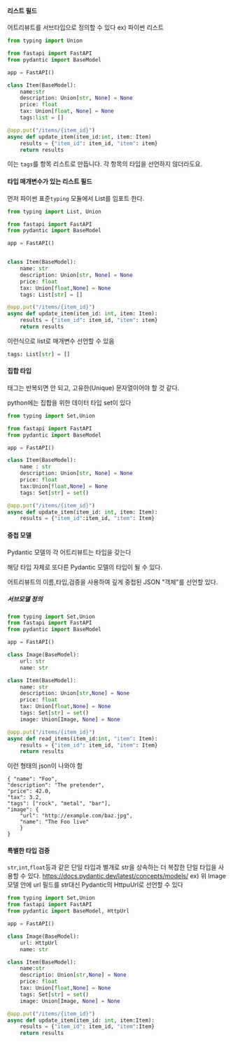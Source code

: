 #### 리스트 필드
어트리뷰트를 서브타입으로 정의할 수 있다
ex) 파이썬 리스트


```python
from typing import Union

from fastapi import FastAPI
from pydantic import BaseModel

app = FastAPI()

class Item(BaseModel):
	name:str
	description: Union[str, None] = None
	price: float
	tax: Union[float, None] = None
	tags:list = []

@app.put("/items/{item_id}")
async def update_item(item_id:int, item: Item)
	results = {"item_id": item_id, "item": item}
	return results
```
이는 `tags`를 항목 리스트로 만듭니다. 각 항목의 타입을 선언하지 않더라도요.


#### 타입 매개변수가 있는 리스트 필드

먼저 파이썬 표준`typing` 모듈에서 List를 임포트 한다.

```python 
from typing import List, Union

from fastapi import FastAPI
from pydantic import BaseModel

app = FastAPI()


class Item(BaseModel):
	name: str
	description: Union[str, None] = None
	price: float
	tax: Union[float,None] = None
	tags: List[str] = []

@app.put("/items/{item_id}")
async def update_item(item_id: int, item: Item):
	results = {"item_id": item_id, "item": item}
	return results
```

이런식으로 list로 매개변수 선언할 수 있음
```python
tags: List[str] = []
```

#### 집합 타입 

태그는 반복되면 안 되고, 고유한(Unique) 문자열이어야 할 것 같다.

python에는 집합을 위한 데이터 타입 set이 있다

```python
from typing import Set,Union

from fastapi import FastAPI
from pydantic import BaseModel

app = FastAPI()

class Item(BaseModel):
	name : str
	description: Union[str, None] = None
	price: float
	tax:Union[float,None] = None
	tags: Set[str] = set()

@app.put("/items/{item_id}")
async def update_item(item_id: int, item: Item):
	results = {"item_id":item_id, "item": Item}
```



#### 중첩 모델
Pydantic 모델의 각 어트리뷰트는 타입을 갖는다

해당 타입 자체로 또다른 Pydantic 모델의 타입이 될 수 있다.

어트리뷰트의 이름,타입,검증을 사용하여 깊게 중첩된 JSON "객체"를 선언할 있다.

##### 서브모델 정의
```python
from typing import Set,Union
from fastapi import FastAPI
from pydantic import BaseModel

app = FastAPI()

class Image(BaseModel):
	url: str
	name: str

class Item(BaseModel):
	name: str
	description: Union[str,None] = None
	price: float
	tax: Union[float,None] = None
	tags: Set[str] = set()
	image: Union[Image, None] = None

@app.put("/items/{item_id}")
async def read_items(item_id:int, "item": Item):
	results = {"item_id": item_id, "item": Item}
	return results 
 ```
이런 형태의 json이 나와야 함
```
{ "name": "Foo", 
"description": "The pretender", 
"price": 42.0, 
"tax": 3.2, 
"tags": ["rock", "metal", "bar"], 
"image": { 
	"url": "http://example.com/baz.jpg", 
	"name": "The Foo live" 
	} 
}
```

#### 특별한 타입 검증
`str`,`int`,`float`등과 같은 단일 타입과 별개로 str을 상속하는 더 복잡한 단일 타입을 사용할 수 있다.
https://docs.pydantic.dev/latest/concepts/models/
ex) 위 Image 모델 안에  url 필드를  str대신 Pydantic의 HttpuUrl로 선언할 수 있다
```python
from typing import Set,Union
from fastapi import FastAPI
from pydantic import BaseModel, HttpUrl

app = FastAPI()

class Image(BaseModel):
	url: HttpUrl
	name: str

class Item(BaseModel):
	name:str
	descriptio: Union[str,None] = None
	price: float
	tax: Union[float,None] = None
	tags: Set[str] = set()
	image: Union[Image, None] = None

@app.put("/items/{item_id}")
async def update_item(item_id: int, item:Item):
	results = {"item_id": item_id, "item":Item}
	return results
```

